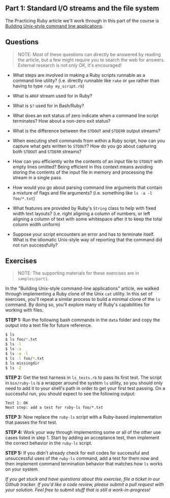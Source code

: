 ## Part 1: Standard I/O streams and the file system

The Practicing Ruby article we'll work through in this part of the 
course is [Building Unix-style command line
applications](https://practicingruby.com/articles/building-unix-style-command-line-applications).

## Questions

> NOTE: Most of these questions can directly be answered by reading 
> the article, but a few might require you to search the web for
> answers. External research is not only OK, it's encouraged!

* What steps are involved in making a Ruby scripts runnable as a 
command line utility? (i.e. directly runnable like `rake` or `gem`
rather than having to type `ruby my_script.rb`)

* What is `ARGF` stream used for in Ruby?

* What is `$?` used for in Bash/Ruby?

* What does an exit status of zero indicate when a command line script 
terminates? How about a non-zero exit status?

* What is the difference between the `STDOUT` and `STDERR` output streams?

* When executing shell commands from within a Ruby script, how can you capture
what gets written to `STDOUT`? How do you go about capturing both `STDOUT` and
`STDERR` streams?

* How can you efficiently write the contents of an input file 
to `STDOUT` with empty lines omitted? Being efficient in this context
means avoiding storing the contents of the input file in memory 
and processing the stream in a single pass.

* How would you go about parsing command line arguments that contain a mixture
of flags and file arguments? (i.e. something like `ls -a -l foo/*.txt`)

* What features are provided by Ruby's `String` class to help with fixed width
text layouts? (i.e. right aligning a column of numbers, or left aligning a
column of text with some whitespace after it to keep the total 
column width uniform)

* Suppose your script encounters an error and has to terminate itself. What is
the idiomatic Unix-style way of reporting that the command did not run
successfully?

## Exercises

> NOTE: The supporting materials for these exercises are in `samples/part1`.

In the "Building Unix-style command-line applications" article, we walked
through implementing a Ruby clone of the Unix `cat` utility. In this set of
exercises, you'll repeat a similar process to build a minimal clone of
the `ls` command. By doing so, you'll explore many of Ruby's capabilities
for working with files.

**STEP 1:** Run the following bash commands in the `data` folder and copy the 
output into a text file for future reference.

```bash
$ ls
$ ls foo/*.txt
$ ls -l
$ ls -a
$ ls -a -l
$ ls -l foo/*.txt
$ ls missingdir
$ ls -Z
```

**STEP 2:** Get the test harness in `ls_tests.rb` to pass its first test.
The script in `bin/ruby-ls` is a wrapper around the system `ls`
utility, so you should only need to add it to your shell's path in order
to get your first test passing. On a successful run, you should expect to
see the following output:

```
Test 1: OK
Next step: add a test for ruby-ls foo/*.txt
```

**STEP 3:** Now replace the `ruby-ls` script with a Ruby-based implementation 
that passes the first test.

**STEP 4:** Work your way through implementing some or all of the other use cases
listed in step 1. Start by adding an acceptance test, then implement
the correct behavior in the `ruby-ls` script.

**STEP 5:** If you didn't already check for exit codes for successful and unsuccessful
uses of the `ruby-ls` command, add a test for them now and then implement
command termination behavior that matches how `ls` works on your system.

*If you get stuck and have questions about this exercise, file a ticket in our
Github tracker. If you'd like a code review, please submit a pull request with
your solution. Feel free to submit stuff that is still a work-in-progress!*
